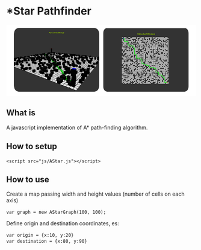 # *Star Pathfinder

<p align="center">
  <img src="https://github.com/erosmarcon/astar-js/blob/master/images/screenshots/AStar-shot-1.png"/>
</p>

## What is
A javascript implementation of A* path-finding algorithm.

## How to setup

    <script src="js/AStar.js"></script>

## How to use

Create a map passing width and height values (number of cells on each axis)

    var graph = new AStarGraph(100, 100);

Define origin and destination coordinates, es:

    var origin = {x:10, y:20}
    var destination = {x:80, y:90}




